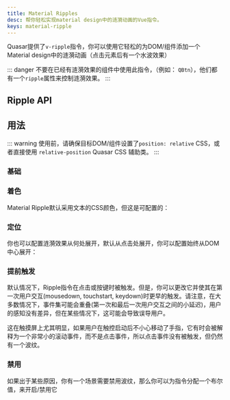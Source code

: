 ```yaml
---
title: Material Ripples
desc: 帮你轻松实现material design中的涟漪动画的Vue指令。
keys: material-ripple
---
```


Quasar提供了`v-ripple`指令，你可以使用它轻松的为DOM/组件添加一个Material design中的涟漪动画（点击元素后有一个水波效果）

::: danger
不要在已经有涟漪效果的组件中使用此指令，（例如： `QBtn`），他们都有一个`ripple`属性来控制涟漪效果。
:::

## Ripple API

<doc-api file="Ripple" />

## 用法

::: warning
使用前，请确保目标DOM/组件设置了`position: relative` CSS，或者直接使用 `relative-position` Quasar CSS 辅助类。
:::

### 基础

<doc-example title="常规" file="Ripple/Basic" />

### 着色

Material Ripple默认采用文本的CSS颜色，但这是可配置的：

<doc-example title="着色" file="Ripple/Colored" />

### 定位

你也可以配置涟漪效果从何处展开，默认从点击处展开，你可以配置始终从DOM中心展开：

<doc-example title="定位" file="Ripple/Positioning" />

### 提前触发

默认情况下，Ripple指令在点击或按键时被触发。但是，你可以更改它并使其在第一次用户交互(mousedown, touchstart, keydown)时更早的触发。请注意，在大多数情况下，事件集可能会重叠(第一次和最后一次用户交互之间的小延迟)，用户的感知没有差异，但在某些情况下，这可能会导致误导用户。

这在触摸屏上尤其明显，如果用户在触控启动后不小心移动了手指，它有时会被解释为一个非常小的滚动事件，而不是点击事件，所以点击事件没有被触发，但仍然有一个波纹。

<doc-example title="Triggering immediately" file="Ripple/Early" />

### 禁用

如果出于某些原因，你有一个场景需要禁用波纹，那么你可以为指令分配一个布尔值，来开启/禁用它

<doc-example title="禁用" file="Ripple/Disable" />
